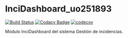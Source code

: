# InciDashboard_uo251893


[![Build Status](https://api.travis-ci.org/wason12/InciDashboard_uo251893.svg?branch=master)](https://travis-ci.org/wason12/InciDashboard_uo251893)
[![Codacy Badge](https://api.codacy.com/project/badge/Grade/d4a7d3f508ab4416b5f6d4ef7fd0a5bc)](https://www.codacy.com/app/wason12/InciDashboard_uo251893?utm_source=github.com&amp;utm_medium=referral&amp;utm_content=wason12/InciDashboard_uo251893&amp;utm_campaign=Badge_Grade)
[![codecov](https://codecov.io/gh/wason12/InciDashboard_uo251893/branch/master/graph/badge.svg)](https://codecov.io/gh/wason12/InciDashboard_uo251893)



Módulo InciDashboard del sistema Gestión de incidencias.
